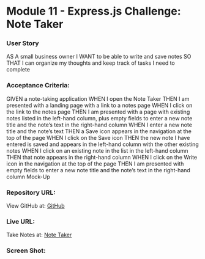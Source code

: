 # Module 11 - Express.js Challenge: Note Taker

### User Story

AS A small business owner
I WANT to be able to write and save notes
SO THAT I can organize my thoughts and keep track of tasks I need to complete

### Acceptance Criteria:

GIVEN a note-taking application
WHEN I open the Note Taker
THEN I am presented with a landing page with a link to a notes page
WHEN I click on the link to the notes page
THEN I am presented with a page with existing notes listed in the left-hand column, plus empty fields to enter a new note title and the note’s text in the right-hand column
WHEN I enter a new note title and the note’s text
THEN a Save icon appears in the navigation at the top of the page
WHEN I click on the Save icon
THEN the new note I have entered is saved and appears in the left-hand column with the other existing notes
WHEN I click on an existing note in the list in the left-hand column
THEN that note appears in the right-hand column
WHEN I click on the Write icon in the navigation at the top of the page
THEN I am presented with empty fields to enter a new note title and the note’s text in the right-hand column
Mock-Up

### Repository URL:

View GitHub at: [GitHub](https://github.com/sirwettering/Note-Taker)

### Live URL:

Take Notes at: [Note Taker](https://young-tor-45266.herokuapp.com/)

### Screen Shot: